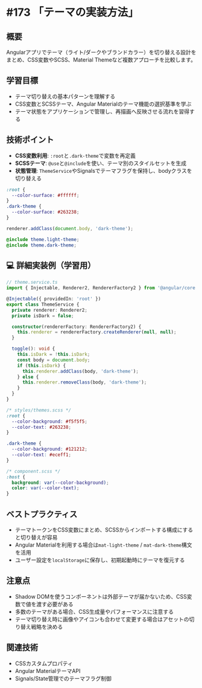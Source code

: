 # #173 「テーマの実装方法」

## 概要
Angularアプリでテーマ（ライト/ダークやブランドカラー）を切り替える設計をまとめ、CSS変数やSCSS、Material Themeなど複数アプローチを比較します。

## 学習目標
- テーマ切り替えの基本パターンを理解する
- CSS変数とSCSSテーマ、Angular Materialのテーマ機能の選択基準を学ぶ
- テーマ状態をアプリケーションで管理し、再描画へ反映させる流れを習得する

## 技術ポイント
- **CSS変数利用**: `:root`と`.dark-theme`で変数を再定義
- **SCSSテーマ**: `@use`と`@include`を使い、テーマ別のスタイルセットを生成
- **状態管理**: `ThemeService`やSignalsでテーマフラグを保持し、bodyクラスを切り替える

```scss
:root {
  --color-surface: #ffffff;
}
.dark-theme {
  --color-surface: #263238;
}
```

```typescript
renderer.addClass(document.body, 'dark-theme');
```

```scss
@include theme.light-theme;
@include theme.dark-theme;
```

## 💻 詳細実装例（学習用）
```typescript
// theme.service.ts
import { Injectable, Renderer2, RendererFactory2 } from '@angular/core';

@Injectable({ providedIn: 'root' })
export class ThemeService {
  private renderer: Renderer2;
  private isDark = false;

  constructor(rendererFactory: RendererFactory2) {
    this.renderer = rendererFactory.createRenderer(null, null);
  }

  toggle(): void {
    this.isDark = !this.isDark;
    const body = document.body;
    if (this.isDark) {
      this.renderer.addClass(body, 'dark-theme');
    } else {
      this.renderer.removeClass(body, 'dark-theme');
    }
  }
}
```

```scss
/* styles/themes.scss */
:root {
  --color-background: #f5f5f5;
  --color-text: #263238;
}

.dark-theme {
  --color-background: #121212;
  --color-text: #eceff1;
}
```

```scss
/* component.scss */
:host {
  background: var(--color-background);
  color: var(--color-text);
}
```

## ベストプラクティス
- テーマトークンをCSS変数にまとめ、SCSSからインポートする構成にすると切り替えが容易
- Angular Materialを利用する場合は`mat-light-theme` / `mat-dark-theme`構文を活用
- ユーザー設定を`localStorage`に保存し、初期起動時にテーマを復元する

## 注意点
- Shadow DOMを使うコンポーネントは外部テーマが届かないため、CSS変数で値を渡す必要がある
- 多数のテーマがある場合、CSS生成量やパフォーマンスに注意する
- テーマ切り替え時に画像やアイコンも合わせて変更する場合はアセットの切り替え戦略を決める

## 関連技術
- CSSカスタムプロパティ
- Angular MaterialテーマAPI
- Signals/State管理でのテーマフラグ制御
